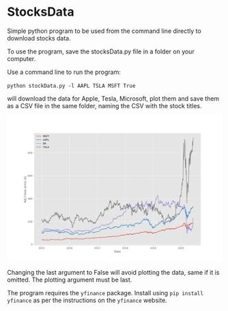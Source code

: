 # StocksData
Simple python program to be used from the command line directly to download stocks data.

To use the program, save the stocksData.py file in a folder on your computer.

Use a command line to run the program:

`python stockData.py -l AAPL TSLA MSFT True`

will download the data for Apple, Tesla, Microsoft, plot them and save them as a CSV file in the same folder, naming the CSV with the stock titles.

![alt text](https://github.com/alex-rpd/StocksData/blob/master/Figure_1.png)

Changing the last argument to False will avoid plotting the data, same if it is omitted. The plotting argument must be last.

The program requires the `yfinance` package. Install using `pip install yfinance` as per the instructions on the `yfinance` website.

